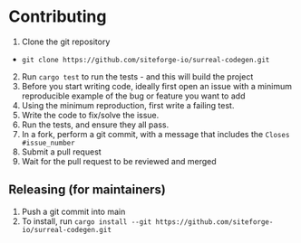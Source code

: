 
# Contributing

1. Clone the git repository
  - `git clone https://github.com/siteforge-io/surreal-codegen.git`
2. Run `cargo test` to run the tests - and this will build the project
3. Before you start writing code, ideally first open an issue with a minimum reproducible example of the bug or feature you want to add
3. Using the minimum reproduction, first write a failing test.
4. Write the code to fix/solve the issue.
5. Run the tests, and ensure they all pass.
6. In a fork, perform a git commit, with a message that includes the `Closes #issue_number`
7. Submit a pull request
8. Wait for the pull request to be reviewed and merged


## Releasing (for maintainers)

1. Push a git commit into main
2. To install, run `cargo install --git https://github.com/siteforge-io/surreal-codegen.git`
